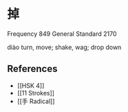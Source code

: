 # 掉
Frequency 849
General Standard 2170

diào
turn, move; shake, wag; drop down

## References
- [[HSK 4]]
- [[11 Strokes]]
- [[手 Radical]]